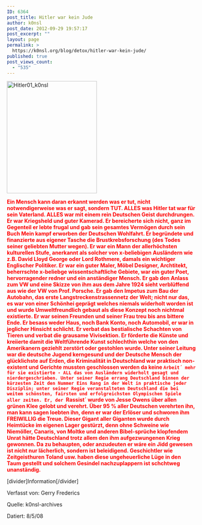 ```yaml
---
ID: 6364
post_title: Hitler war kein Jude
author: k0nsl
post_date: 2012-09-29 19:57:17
post_excerpt: ""
layout: page
permalink: >
  https://k0nsl.org/blog/detox/hitler-war-kein-jude/
published: true
post_views_count:
  - "535"
---
```

<img src="https://cdn.k0nsl.org/blog/k1/uploads/2012/09/Hitler01_k0nsl-240x300.jpg" alt="Hitler01_k0nsl" width="240" height="300" class="aligncenter size-medium wp-image-6369" />

<strong><span style="color: #ff0000;">Ein Mensch kann daran erkannt werden was er tut, nicht notwendigerweise was er sagt, sondern TUT. ALLES was Hitler tat war für sein Vaterland. ALLES war mit einem rein Deutschen Geist durchdrungen. Er war Kriegsheld und guter Kamerad. Er bereicherte sich nicht, ganz im Gegenteil er lebte frugal und gab sein gesamtes Vermögen durch sein Buch Mein kampf erworben der Deutschen Wohlfahrt. Er begründete und finanzierte aus eigener Tasche die Brustkrebsforschung (des Todes seiner geliebten Mutter wegen). Er war ein Mann der allerhöchsten kulturellen Stufe, anerkannt als solcher von x-beliebigen Ausländern wie z.B. David Lloyd George oder Lord Rothmere, damals ein wichtiger Englischer Politiker. Er war ein guter Maler, Möbel Designer, Archtitekt, beherrschte x-beliebge wissentschaftliche Gebiete, war ein guter Poet, hervorragender redner und ein anständiger Mensch. Er gab den Anlass zum VW und eine Skizze von ihm aus dem Jahre 1924 sieht verblüffend aus wie der VW von Prof. Porsche. Er gab den Impetus zum Bau der Autobahn, das erste Langstreckenstrassennetz der Welt; nicht nur das, es war von einer Schönhei geprägt welches niemals widerholt worden ist und wurde Umweltfreundlich gebaut als diese Konzept noch nichtmal existierte. Er war seinen Freunden und seiner Frau treu bis ans bittere Ende. Er besass weder Haus, noch Bank Konto, noch Automobil, er war in jeglicher Hinsicht schlicht. Er verbat das bestialische Schachten von Tieren und verbat die grausame Vivisektion. Er förderte die Künste und kreiierte damit die Weltführende Kunst schlechthin welche von den Amerikanern geziehlt zerstört oder gestohlen wurde. Unter seiner Leitung war die deutsche Jugend kerngesund und der Deutsche Mensch der glücklichste auf Erden, die Kriminalität in Deutschland war praktisch non-existent und Gerichte mussten geschlossen werden da keine `Arbeit´ mehr für sie existierte - ALL das von Ausländern widerholt gesagt und nierdergeschrieben. Unter seiner Regie errang Deutschland binnen der kürzesten Zeit den Nummer Eins Rang in der Welt in praktische jeder Disziplin; unter seiner Regie veranstalteten Deutschland die bei weitem schönsten, fairsten und erfolgreichsten Olympischen Spiele aller zeiten. Er, der `Rassist´ wurde von Jesse Owens über allen grünen Klee gelobt und verehrt. Über 95 % aller Deutschen verehrten ihn, man kann sagen loebten ihn, denn er war der Erlöser und schworen ihm FREIWILLIG die Treue. Dieser Gigant aller Giganten wurde durch Heimtücke im eigenen Lager gestürzt, denn ohne Schweine wie Niemöller, Canaris, von Moltke und anderen Bibel-sprüche klopfendem Unrat hätte Deutschland trotz allem den ihm aufgezwungenen Krieg gewonnen. Da zu behaupten, oder anzudeuten er wáre ein Jidd gewesen ist nicht nur lächerlich, sondern ist beleidigend. Geschichtler wie Zeitgeisthuren Toland usw. haben diese ungeheuerliche Lüge in den Taum gestellt und solchem Gesindel nachzuplappern ist schchtweg unanständig.</span></strong>

[divider]Information[/divider]

Verfasst von: Gerry Frederics

Quelle: k0nsl-archives

Datiert: 8/5/08